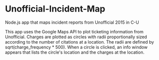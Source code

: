 # Unofficial-Incident-Map
Node.js app that maps incident reports from Unofficial 2015 in C-U

This app uses the Google Maps API to plot ticketing information from Unofficial. Charges are plotted as circles with radii proportionally 
sized according to the number of citations at a location. The radii are defined by sqrt(charge_frequency * 500). 
When a circle is clicked, an info window appears that lists the circle's location and the charges at the location. 
